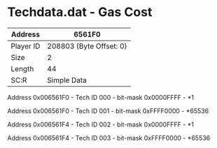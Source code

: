 #  Techdata.dat - Gas Cost
Address   | 6561F0
----------|-------------
Player ID | 208803 (Byte Offset: 0)
Size 	  | 2
Length 	  | 44
SC:R      | Simple Data

Address 0x006561F0 - Tech ID 000 - bit-mask 0x0000FFFF - *1
Address 0x006561F0 - Tech ID 001 - bit-mask 0xFFFF0000 - *65536
Address 0x006561F4 - Tech ID 002 - bit-mask 0x0000FFFF - *1
Address 0x006561F4 - Tech ID 003 - bit-mask 0xFFFF0000 - *65536
